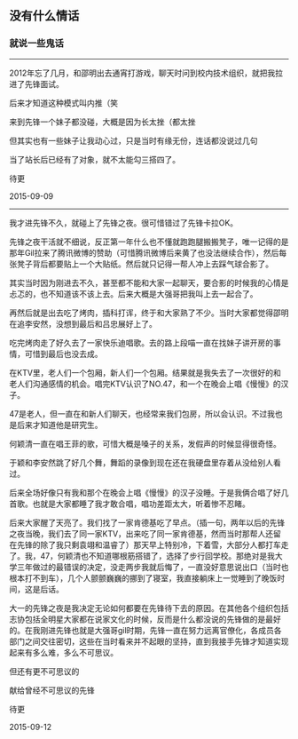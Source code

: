 ## 没有什么情话

### 就说一些鬼话

-------------

2012年忘了几月，和邵明出去通宵打游戏，聊天时问到校内技术组织，就把我拉进了先锋面试。

后来才知道这种模式叫内推（笑

来到先锋一个妹子都没碰，大概是因为长太挫（都太挫

但其实也有一些妹子让我动心过，只是当时有缘无份，连话都没说过几句

当了站长后已经有了对象，就不太能勾三搭四了。

待更

2015-09-09

---------------

我才进先锋不久，就碰上了先锋之夜。很可惜错过了先锋卡拉OK。

先锋之夜干活就不细说，反正第一年什么也不懂就跑跑腿搬搬凳子，唯一记得的是那年Gil拉来了腾讯微博的赞助（可惜腾讯微博后来黄了也没法继续合作），然后每张凳子背后都要贴上一个大贴纸。然后就只记得一帮人冲上去踩气球合影了。

其实当时因为刚进去不久，甚至都不能和大家一起聊天，要合影的时候我的心情是忐忑的，也不知道该不该上去。后来大概是大强哥把我叫上去一起合了。

再然后就是出去吃了烤肉，插科打诨，终于和大家熟了不少。当时大家都觉得邵明在追李安然，没想到最后和吕忠展好上了。

吃完烤肉走了好久去了一家快乐迪唱歌。去的路上段喵一直在找妹子讲开房的事情，可惜到最后也没去成。

在KTV里，老人们一个包厢，新人们一个包厢。结果就是我失去了一次很好的和老人们沟通感情的机会。唱完KTV认识了NO.47，和一个在晚会上唱《慢慢》的汉子。

47是老人，但一直在和新人们聊天，也经常来我们包房，所以会认识。不过我也是后来才知道他是研究生。

何颖清一直在唱王菲的歌，可惜大概是嗓子的关系，发假声的时候显得很奇怪。

于颖和李安然跳了好几个舞，舞蹈的录像到现在还在我硬盘里存着从没给别人看过。

后来全场好像只有我和那个在晚会上唱《慢慢》的汉子没睡。于是我俩合唱了好几首歌。也就是大家都睡了我才敢合唱，唱功差距太大，听着惨不忍睹。

后来大家醒了天亮了。我们找了一家肯德基吃了早点。（插一句，两年以后的先锋之夜当晚，我们去了同一家KTV，出来吃了同一家肯德基，然而当时那帮人还留在先锋的除了我只剩袁翊和温睿了）那天早上特别冷，下着雪，大部分人都打车走了。我，47，何颖清也不知道哪根筋搭错了，选择了步行回学校。那绝对是我大学三年做过的最错误的决定，没走两步我就后悔了，一直没好意思说出口（当时也根本打不到车），几个人颤颤巍巍的挪到了寝室，我直接躺床上一觉睡到了晚饭时间，这是后话。

大一的先锋之夜是我决定无论如何都要在先锋待下去的原因。在其他各个组织包括志协包括全明星大家都在说家文化的时候，反而是什么都没说的先锋做的是最好的。在我刚进先锋也就是大强哥gil时期，先锋一直在努力远离官僚化，各成员各部门之间交往密切，这些在当时看来并不起眼的坚持，直到我接手先锋才知道实现起来有多么难，多么不可思议。

但还有更不可思议的

献给曾经不可思议的先锋

待更

2015-09-12
